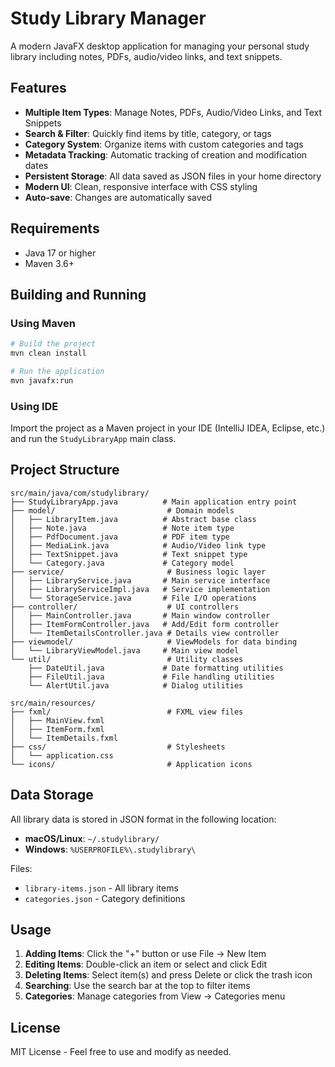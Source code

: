 # Study Library Manager

A modern JavaFX desktop application for managing your personal study library including notes, PDFs, audio/video links, and text snippets.

## Features

- **Multiple Item Types**: Manage Notes, PDFs, Audio/Video Links, and Text Snippets
- **Search & Filter**: Quickly find items by title, category, or tags
- **Category System**: Organize items with custom categories and tags
- **Metadata Tracking**: Automatic tracking of creation and modification dates
- **Persistent Storage**: All data saved as JSON files in your home directory
- **Modern UI**: Clean, responsive interface with CSS styling
- **Auto-save**: Changes are automatically saved

## Requirements

- Java 17 or higher
- Maven 3.6+

## Building and Running

### Using Maven

```bash
# Build the project
mvn clean install

# Run the application
mvn javafx:run
```

### Using IDE

Import the project as a Maven project in your IDE (IntelliJ IDEA, Eclipse, etc.) and run the `StudyLibraryApp` main class.

## Project Structure

```
src/main/java/com/studylibrary/
├── StudyLibraryApp.java          # Main application entry point
├── model/                         # Domain models
│   ├── LibraryItem.java          # Abstract base class
│   ├── Note.java                 # Note item type
│   ├── PdfDocument.java          # PDF item type
│   ├── MediaLink.java            # Audio/Video link type
│   ├── TextSnippet.java          # Text snippet type
│   └── Category.java             # Category model
├── service/                       # Business logic layer
│   ├── LibraryService.java       # Main service interface
│   ├── LibraryServiceImpl.java   # Service implementation
│   └── StorageService.java       # File I/O operations
├── controller/                    # UI controllers
│   ├── MainController.java       # Main window controller
│   ├── ItemFormController.java   # Add/Edit form controller
│   └── ItemDetailsController.java # Details view controller
├── viewmodel/                     # ViewModels for data binding
│   └── LibraryViewModel.java     # Main view model
└── util/                          # Utility classes
    ├── DateUtil.java             # Date formatting utilities
    ├── FileUtil.java             # File handling utilities
    └── AlertUtil.java            # Dialog utilities

src/main/resources/
├── fxml/                          # FXML view files
│   ├── MainView.fxml
│   ├── ItemForm.fxml
│   └── ItemDetails.fxml
├── css/                           # Stylesheets
│   └── application.css
└── icons/                         # Application icons
```

## Data Storage

All library data is stored in JSON format in the following location:

- **macOS/Linux**: `~/.studylibrary/`
- **Windows**: `%USERPROFILE%\.studylibrary\`

Files:

- `library-items.json` - All library items
- `categories.json` - Category definitions

## Usage

1. **Adding Items**: Click the "+" button or use File → New Item
2. **Editing Items**: Double-click an item or select and click Edit
3. **Deleting Items**: Select item(s) and press Delete or click the trash icon
4. **Searching**: Use the search bar at the top to filter items
5. **Categories**: Manage categories from View → Categories menu

## License

MIT License - Feel free to use and modify as needed.
